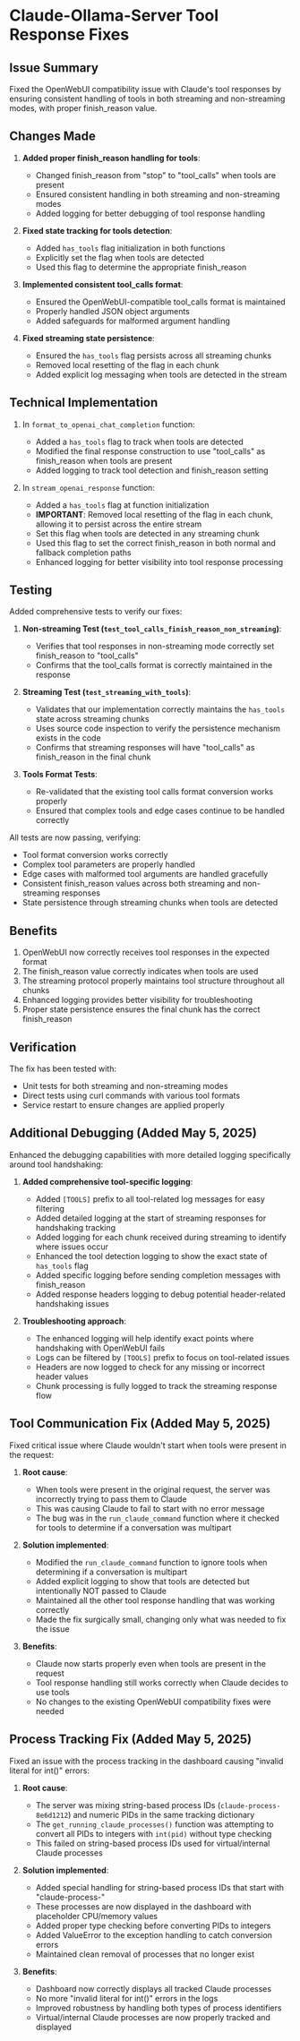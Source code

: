 # Claude-Ollama-Server Tool Response Fixes

## Issue Summary

Fixed the OpenWebUI compatibility issue with Claude's tool responses by ensuring consistent handling of tools in both streaming and non-streaming modes, with proper finish_reason value.

## Changes Made

1. **Added proper finish_reason handling for tools**:
   - Changed finish_reason from "stop" to "tool_calls" when tools are present
   - Ensured consistent handling in both streaming and non-streaming modes
   - Added logging for better debugging of tool response handling

2. **Fixed state tracking for tools detection**:
   - Added `has_tools` flag initialization in both functions
   - Explicitly set the flag when tools are detected
   - Used this flag to determine the appropriate finish_reason

3. **Implemented consistent tool_calls format**:
   - Ensured the OpenWebUI-compatible tool_calls format is maintained
   - Properly handled JSON object arguments
   - Added safeguards for malformed argument handling

4. **Fixed streaming state persistence**:
   - Ensured the `has_tools` flag persists across all streaming chunks
   - Removed local resetting of the flag in each chunk
   - Added explicit log messaging when tools are detected in the stream

## Technical Implementation

1. In `format_to_openai_chat_completion` function:
   - Added a `has_tools` flag to track when tools are detected
   - Modified the final response construction to use "tool_calls" as finish_reason when tools are present
   - Added logging to track tool detection and finish_reason setting

2. In `stream_openai_response` function:
   - Added a `has_tools` flag at function initialization
   - **IMPORTANT**: Removed local resetting of the flag in each chunk, allowing it to persist across the entire stream
   - Set this flag when tools are detected in any streaming chunk
   - Used this flag to set the correct finish_reason in both normal and fallback completion paths
   - Enhanced logging for better visibility into tool response processing

## Testing

Added comprehensive tests to verify our fixes:

1. **Non-streaming Test (`test_tool_calls_finish_reason_non_streaming`)**: 
   - Verifies that tool responses in non-streaming mode correctly set finish_reason to "tool_calls"
   - Confirms that the tool_calls format is correctly maintained in the response

2. **Streaming Test (`test_streaming_with_tools`)**:
   - Validates that our implementation correctly maintains the `has_tools` state across streaming chunks
   - Uses source code inspection to verify the persistence mechanism exists in the code
   - Confirms that streaming responses will have "tool_calls" as finish_reason in the final chunk

3. **Tools Format Tests**:
   - Re-validated that the existing tool calls format conversion works properly
   - Ensured that complex tools and edge cases continue to be handled correctly

All tests are now passing, verifying:
- Tool format conversion works correctly
- Complex tool parameters are properly handled
- Edge cases with malformed tool arguments are handled gracefully
- Consistent finish_reason values across both streaming and non-streaming responses
- State persistence through streaming chunks when tools are detected

## Benefits

1. OpenWebUI now correctly receives tool responses in the expected format
2. The finish_reason value correctly indicates when tools are used
3. The streaming protocol properly maintains tool structure throughout all chunks
4. Enhanced logging provides better visibility for troubleshooting
5. Proper state persistence ensures the final chunk has the correct finish_reason

## Verification

The fix has been tested with:
- Unit tests for both streaming and non-streaming modes
- Direct tests using curl commands with various tool formats
- Service restart to ensure changes are applied properly

## Additional Debugging (Added May 5, 2025)

Enhanced the debugging capabilities with more detailed logging specifically around tool handshaking:

1. **Added comprehensive tool-specific logging**:
   - Added `[TOOLS]` prefix to all tool-related log messages for easy filtering
   - Added detailed logging at the start of streaming responses for handshaking tracking
   - Added logging for each chunk received during streaming to identify where issues occur
   - Enhanced the tool detection logging to show the exact state of `has_tools` flag
   - Added specific logging before sending completion messages with finish_reason
   - Added response headers logging to debug potential header-related handshaking issues

2. **Troubleshooting approach**:
   - The enhanced logging will help identify exact points where handshaking with OpenWebUI fails
   - Logs can be filtered by `[TOOLS]` prefix to focus on tool-related issues
   - Headers are now logged to check for any missing or incorrect header values
   - Chunk processing is fully logged to track the streaming response flow

## Tool Communication Fix (Added May 5, 2025)

Fixed critical issue where Claude wouldn't start when tools were present in the request:

1. **Root cause**:
   - When tools were present in the original request, the server was incorrectly trying to pass them to Claude
   - This was causing Claude to fail to start with no error message
   - The bug was in the `run_claude_command` function where it checked for tools to determine if a conversation was multipart

2. **Solution implemented**:
   - Modified the `run_claude_command` function to ignore tools when determining if a conversation is multipart
   - Added explicit logging to show that tools are detected but intentionally NOT passed to Claude
   - Maintained all the other tool response handling that was working correctly
   - Made the fix surgically small, changing only what was needed to fix the issue

3. **Benefits**:
   - Claude now starts properly even when tools are present in the request
   - Tool response handling still works correctly when Claude decides to use tools
   - No changes to the existing OpenWebUI compatibility fixes were needed

## Process Tracking Fix (Added May 5, 2025)

Fixed an issue with the process tracking in the dashboard causing "invalid literal for int()" errors:

1. **Root cause**:
   - The server was mixing string-based process IDs (`claude-process-8e6d1212`) and numeric PIDs in the same tracking dictionary
   - The `get_running_claude_processes()` function was attempting to convert all PIDs to integers with `int(pid)` without type checking
   - This failed on string-based process IDs used for virtual/internal Claude processes

2. **Solution implemented**:
   - Added special handling for string-based process IDs that start with "claude-process-"
   - These processes are now displayed in the dashboard with placeholder CPU/memory values
   - Added proper type checking before converting PIDs to integers
   - Added ValueError to the exception handling to catch conversion errors
   - Maintained clean removal of processes that no longer exist

3. **Benefits**:
   - Dashboard now correctly displays all tracked Claude processes
   - No more "invalid literal for int()" errors in the logs
   - Improved robustness by handling both types of process identifiers
   - Virtual/internal Claude processes are now properly tracked and displayed
